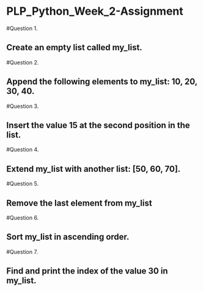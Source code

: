 # PLP_Python_Week_2-Assignment

#Question 1.
## Create an empty list called my_list.

#Question 2.
## Append the following elements to my_list: 10, 20, 30, 40.

#Question 3. 
## Insert the value 15 at the second position in the list.

#Question 4.
## Extend my_list with another list: [50, 60, 70].

#Question 5.
## Remove the last element from my_list

#Question 6.
## Sort my_list in ascending order.

#Question 7.
## Find and print the index of the value 30 in my_list.
